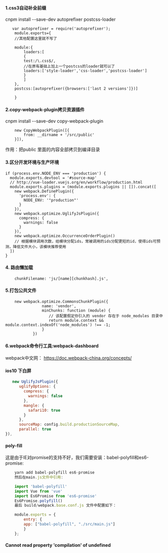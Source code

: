 #### 1.css3自动补全前缀
>
cnpm install --save-dev autoprefixer postcss-loader
```
   var autoprefixer = require('autoprefixer');
    module.exports={
    //其他配置这里就不写了

    module:{
        loaders:[
        {
        test:/\.css$/,
        //在原有基础上加上一个postcss的loader就可以了
        loaders:['style-loader','css-loader','postcss-loader']
        }
        ]
    },
    postcss:[autoprefixer({browsers:['last 2 versions']})]

    }
```
>

#### 2.copy-webpack-plugin拷贝资源插件
>
cnpm install --save-dev copy-webpack-plugin
```
    new CopyWebpackPlugin([{
        from: __dirname + '/src/public'
    }]),
```
作用：把public 里面的内容全部拷贝到编译目录
>
#### 3.区分开发环境与生产环境
>
```
if (process.env.NODE_ENV === 'production') {
  module.exports.devtool = '#source-map'
  // http://vue-loader.vuejs.org/en/workflow/production.html
  module.exports.plugins = (module.exports.plugins || []).concat([
    new webpack.DefinePlugin({
      'process.env': {
        NODE_ENV: '"production"'
      }
    }),
    new webpack.optimize.UglifyJsPlugin({
      compress: {
        warnings: false
      }
    }),
    new webpack.optimize.OccurrenceOrderPlugin()
    // 根据模块调用次数，给模块分配ids，常被调用的ids分配更短的id，使得ids可预测，降低文件大小，该模块推荐使用
  ])
}
```
> 
#### 4. 路由懒加载
>
```
    chunkFilename: 'js/[name][chunkhash].js',
```
>
#### 5.打包公共文件
>
```
    new webpack.optimize.CommonsChunkPlugin({
                name: 'vendor',
                minChunks: function (module) {
                   // 该配置假定你引入的 vendor 存在于 node_modules 目录中
                   return module.context && module.context.indexOf('node_modules') !== -1;
                }
            })
```  
>
#### 6.webpack命令行工具:webpack-dashboard
>
  webpack中文网： https://doc.webpack-china.org/concepts/
>      
#### ios10 下白屏
```js
   new UglifyJsPlugin({
      uglifyOptions: {
        compress: {
          warnings: false
        },
        mangle: {
          safari10: true
        }
      },
      sourceMap: config.build.productionSourceMap,
      parallel: true
}),
```
#### poly-fill
这是由于IE对promise的支持不好，我们需要安装：babel-polyfill和es6-promise:
```js
    yarn add babel-polyfill es6-promise
    然后在main.js文件中引用:

    import 'babel-polyfill'
    import Vue from 'vue'
    import Es6Promise from 'es6-promise'
    Es6Promise.polyfill()
    最后 build/webpack.base.conf.js 文件中配置如下：

    module.exports = {
        entry: {
        app: ["babel-polyfill", "./src/main.js"]
        }
    };
```

####  Cannot read property 'compilation' of undefined
